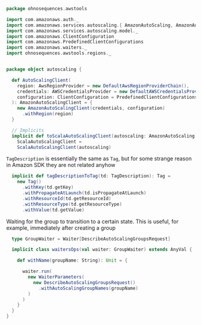 
```scala
package ohnosequences.awstools

import com.amazonaws.auth._
import com.amazonaws.services.autoscaling.{ AmazonAutoScaling, AmazonAutoScalingClient }
import com.amazonaws.services.autoscaling.model._
import com.amazonaws.ClientConfiguration
import com.amazonaws.PredefinedClientConfigurations
import com.amazonaws.waiters._
import ohnosequences.awstools.regions._


package object autoscaling {

  def AutoScalingClient(
    region: AwsRegionProvider = new DefaultAwsRegionProviderChain(),
    credentials: AWSCredentialsProvider = new DefaultAWSCredentialsProviderChain(),
    configuration: ClientConfiguration = PredefinedClientConfigurations.defaultConfig()
  ): AmazonAutoScalingClient = {
    new AmazonAutoScalingClient(credentials, configuration)
      .withRegion(region)
  }

  // Implicits
  implicit def toScalaAutoScalingClient(autoscaling: AmazonAutoScaling):
    ScalaAutoScalingClient =
    ScalaAutoScalingClient(autoscaling)
```

`TagDescription` is essentially the same as `Tag`, but for some strange reason in Amazon SDK they are not related anyhow

```scala
  implicit def tagDescriptionToTag(td: TagDescription): Tag =
    new Tag()
      .withKey(td.getKey)
      .withPropagateAtLaunch(td.isPropagateAtLaunch)
      .withResourceId(td.getResourceId)
      .withResourceType(td.getResourceType)
      .withValue(td.getValue)
```

Waiting for the group to transition to a certain state. This is useful, for example, immediately after creating a group

```scala
  type GroupWaiter = Waiter[DescribeAutoScalingGroupsRequest]

  implicit class waitersOps(val waiter: GroupWaiter) extends AnyVal {

    def withName(groupName: String): Unit = {

      waiter.run(
        new WaiterParameters(
          new DescribeAutoScalingGroupsRequest()
            .withAutoScalingGroupNames(groupName)
        )
      )
    }
  }
}

```




[main/scala/ohnosequences/awstools/autoscaling/client.scala]: client.scala.md
[main/scala/ohnosequences/awstools/autoscaling/filters.scala]: filters.scala.md
[main/scala/ohnosequences/awstools/autoscaling/package.scala]: package.scala.md
[main/scala/ohnosequences/awstools/autoscaling/PurchaseModel.scala]: PurchaseModel.scala.md
[main/scala/ohnosequences/awstools/ec2/AMI.scala]: ../ec2/AMI.scala.md
[main/scala/ohnosequences/awstools/ec2/client.scala]: ../ec2/client.scala.md
[main/scala/ohnosequences/awstools/ec2/instances.scala]: ../ec2/instances.scala.md
[main/scala/ohnosequences/awstools/ec2/InstanceType-AMI.scala]: ../ec2/InstanceType-AMI.scala.md
[main/scala/ohnosequences/awstools/ec2/InstanceType.scala]: ../ec2/InstanceType.scala.md
[main/scala/ohnosequences/awstools/ec2/LaunchSpecs.scala]: ../ec2/LaunchSpecs.scala.md
[main/scala/ohnosequences/awstools/ec2/package.scala]: ../ec2/package.scala.md
[main/scala/ohnosequences/awstools/package.scala]: ../package.scala.md
[main/scala/ohnosequences/awstools/regions/aliases.scala]: ../regions/aliases.scala.md
[main/scala/ohnosequences/awstools/regions/package.scala]: ../regions/package.scala.md
[main/scala/ohnosequences/awstools/s3/address.scala]: ../s3/address.scala.md
[main/scala/ohnosequences/awstools/s3/client.scala]: ../s3/client.scala.md
[main/scala/ohnosequences/awstools/s3/package.scala]: ../s3/package.scala.md
[main/scala/ohnosequences/awstools/s3/transfers.scala]: ../s3/transfers.scala.md
[main/scala/ohnosequences/awstools/sns/client.scala]: ../sns/client.scala.md
[main/scala/ohnosequences/awstools/sns/package.scala]: ../sns/package.scala.md
[main/scala/ohnosequences/awstools/sns/subscribers.scala]: ../sns/subscribers.scala.md
[main/scala/ohnosequences/awstools/sns/topics.scala]: ../sns/topics.scala.md
[main/scala/ohnosequences/awstools/sqs/client.scala]: ../sqs/client.scala.md
[main/scala/ohnosequences/awstools/sqs/messages.scala]: ../sqs/messages.scala.md
[main/scala/ohnosequences/awstools/sqs/package.scala]: ../sqs/package.scala.md
[main/scala/ohnosequences/awstools/sqs/queues.scala]: ../sqs/queues.scala.md
[test/scala/ohnosequences/awstools/autoscaling.scala]: ../../../../../test/scala/ohnosequences/awstools/autoscaling.scala.md
[test/scala/ohnosequences/awstools/instanceTypes.scala]: ../../../../../test/scala/ohnosequences/awstools/instanceTypes.scala.md
[test/scala/ohnosequences/awstools/package.scala]: ../../../../../test/scala/ohnosequences/awstools/package.scala.md
[test/scala/ohnosequences/awstools/sqs.scala]: ../../../../../test/scala/ohnosequences/awstools/sqs.scala.md